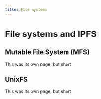 ```yaml
---
title: File systems
---
```


# File systems and IPFS

## Mutable File System (MFS)

This was its own page, but short

## UnixFS

This was its own page, but short
